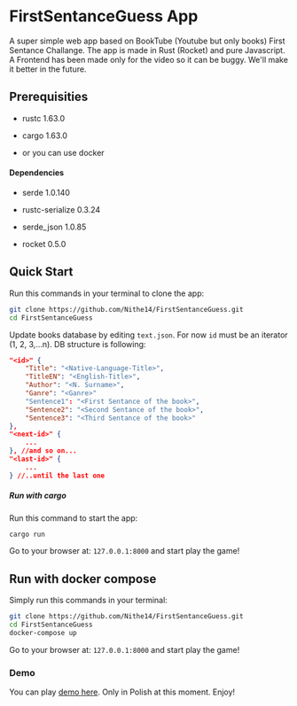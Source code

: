 # FirstSentanceGuess App

A super simple web app based on BookTube (Youtube but only books) First Sentance Challange. The app is made in Rust (Rocket) and pure Javascript. A Frontend has been made only for the video so it can be buggy. We'll make it better in the future. 

## Prerequisities

- rustc 1.63.0

- cargo 1.63.0

- or you can use docker

#### Dependencies

- serde 1.0.140

- rustc-serialize 0.3.24

- serde_json 1.0.85

- rocket 0.5.0

## Quick Start

Run this commands in your terminal to clone the app:

```bash
git clone https://github.com/Nithe14/FirstSentanceGuess.git
cd FirstSentanceGuess
```

Update books database by editing `text.json`. For now `id` must be an iterator (1, 2, 3,...n). DB structure is following:

```json
"<id>" {
    "Title": "<Native-Language-Title>",
    "TitleEN": "<English-Title>",
    "Author": "<N. Surname>",
    "Ganre": "<Ganre>"
    "Sentence1": "<First Sentance of the book>",
    "Sentence2": "<Second Sentance of the book>",
    "Sentence3": "<Third Sentance of the book>"
},
"<next-id>" {
    ...
}, //and so on...
"<last-id>" {
    ...
} //..until the last one
```

##### Run with cargo

Run this command to start the app:

```bash
cargo run
```

Go to your browser at: `127.0.0.1:8000`  and start play the game!

## Run with docker compose

Simply run this commands in your terminal:

```bash
git clone https://github.com/Nithe14/FirstSentanceGuess.git
cd FirstSentanceGuess
docker-compose up
```

Go to your browser at: `127.0.0.1:8000` and start play the game!

### Demo

You can play [demo here](https://firstsentenceg-prod-dnote-n8ubwl.mo6.mogenius.io/). Only in Polish at this moment. Enjoy!
